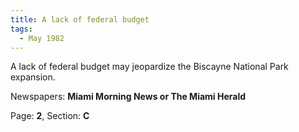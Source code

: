 ```yaml
---  
title: A lack of federal budget  
tags:  
  - May 1982  
---  
```

  
A lack of federal budget may jeopardize the Biscayne National Park expansion.  
  
Newspapers: **Miami Morning News or The Miami Herald**  
  
Page: **2**, Section: **C** 
